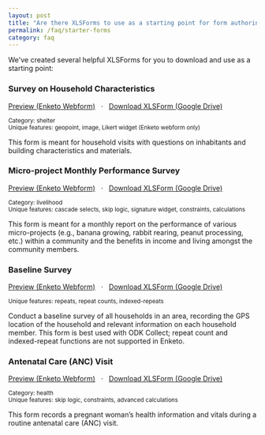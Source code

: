 ```yaml
---
layout: post
title: "Are there XLSForms to use as a starting point for form authoring?"
permalink: /faq/starter-forms
category: faq
---
```


We've created several helpful XLSForms for you to download and use as a starting point:


### Survey on Household Characteristics

[Preview (Enketo Webform)](https://v69fa.enketo.org/webform) &nbsp; &#183; &nbsp; [Download XLSForm (Google Drive)](https://docs.google.com/a/ona.io/spreadsheets/d/1bNZx-CfBtz7AJr7DBBYeKOGKsmH-Bvc9ikUOkWqcHTI/edit#gid=130881621)

<small>Category: shelter</small><br />
<small>Unique features: geopoint, image, Likert widget (Enketo webform only)</small>

This form is meant for household visits with questions on inhabitants and building characteristics and materials.


### Micro-project Monthly Performance Survey

[Preview (Enketo Webform)](https://xhwzg.enketo.org/webform) &nbsp; &#183; &nbsp; [Download XLSForm (Google Drive)](https://docs.google.com/a/ona.io/spreadsheets/d/1TpsFu0A22KT0o9hbt9cCyrY50SNLYQb5cLJ101iVLTI/edit#gid=1713820038)

<small>Category: livelihood</small><br />
<small>Unique features: cascade selects, skip logic, signature widget, constraints, calculations</small>

This form is meant for a monthly report on the performance of various micro-projects (e.g., banana growing, rabbit rearing, peanut processing, etc.) within a community and the benefits in income and living amongst the community members.



### Baseline Survey

[Preview (Enketo Webform)](https://1nyi5.enketo.org/webform ) &nbsp; &#183; &nbsp; [Download XLSForm (Google Drive)](https://docs.google.com/a/ona.io/spreadsheets/d/10LpWAr7dzlcUjO3BiFWu4ez3TDJUn83VvNkIn8RGdXk/edit#gid=398822303)

<small>Unique features: repeats, repeat counts, indexed-repeats</small>

Conduct a baseline survey of all households in an area, recording the GPS location of the household and relevant information on each household member. This form is best used with ODK Collect; repeat count and indexed-repeat functions are not supported in Enketo.

### Antenatal Care (ANC) Visit

[Preview (Enketo Webform)](https://beta.ona.io/webform?url=https%3A%2F%2Fytwgo.enketo.org%2Fwebform) &nbsp; &#183; &nbsp; [Download XLSForm (Google Drive)](https://docs.google.com/spreadsheets/d/1ISZAPme6zzsSSWxzqI3xTjhsaT-rsBaWBb8ArnMHQ3w/edit?usp=sharing)

<small>Category: health</small><br />
<small>Unique features: skip logic, constraints, advanced calculations</small>

This form records a pregnant woman’s health information and vitals during a routine antenatal care (ANC) visit.




